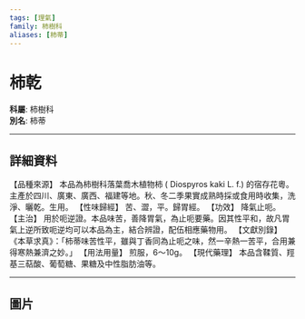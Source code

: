 ```yaml
---
tags: [理氣]
family: 柿樹科
aliases: [柿蒂]
---
```


# 柿乾

**科屬**: 柿樹科  
**別名**: 柿蒂  

---

## 詳細資料
【品種來源】
本品為柿樹科落葉喬木植物柿 (
Diospyros kaki
L. f.) 的宿存花粵。主產於四川、廣東、廣西、福建等地。秋、冬二季果實成熟時採或食用時收集，洗淨、曬乾。生用。
【性味歸經】
苦、澀，平。歸胃經。
【功效】
降氣止呃。
【主治】
用於呃逆證。本品味苦，善降胃氣，為止呃要藥。因其性平和，故凡胃氣上逆所致呃逆均可以本品為主，結合辨證，配伍相應藥物用。
【文獻別錄】
《本草求真》：「柿蒂味苦性平，雖與丁香同為止呃之味，然一辛熱一苦平，合用兼得寒熱兼濟之妙。」
【用法用量】
煎服，6～10g。
【現代藥理】
本品含鞣質、羥基三萜酸、葡萄糖、果糖及中性脂肪油等。

---

## 圖片
